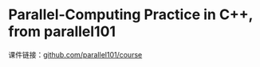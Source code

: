 # Parallel-Computing Practice in C++, from parallel101

课件链接：[github.com/parallel101/course](https://github.com/parallel101/course)
